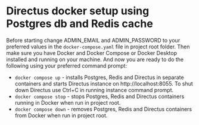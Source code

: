 # Directus docker setup using Postgres db and Redis cache

Before starting change ADMIN_EMAIL and ADMIN_PASSWORD to your preferred values in the `docker-compose.yaml` file in project root folder. Then make sure you have Docker and Docker Compose or Docker Desktop installed and running on your machine. And now you are ready to do the following using your preferred command prompt:

- `docker compose up` - installs Postgres, Redis and Directus in separate containers and starts Directus instance on http://localhost:8055. To shut down Directus use Ctrl+C in running instance command prompt.
- `docker compose stop` - stops Postgres, Redis and Directus containers running in Docker when run in project root.
- `docker compose down` - removes Postgres, Redis and Directus containers from Docker when run in project root.

